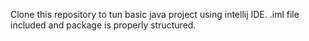 Clone this repository to tun basic java project using intellij IDE. .iml file included and package is properly structured.
